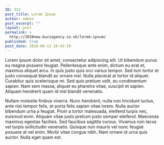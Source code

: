 ```yaml
---
ID: 323
post_title: Lorem Ipsum
author: admin
post_excerpt: ""
layout: post
permalink: >
  http://2018new.buzzagency.co.uk/lorem-ipsum/
published: true
post_date: 2018-09-13 16:43:19
---
```

Lorem ipsum dolor sit amet, consectetur adipiscing elit. Ut bibendum purus eu magna posuere feugiat. Pellentesque ante enim, dictum eu erat et, maximus aliquet arcu. In quis justo quis orci varius tempor. Sed non tortor et justo consequat blandit ac ornare nisl. Nulla placerat at tortor id aliquet. Curabitur quis scelerisque mi. Sed quis pretium velit, eu condimentum sapien. Nam sem massa, aliquet eu pharetra vitae, suscipit et sapien. Aliquam hendrerit quam id nisl blandit venenatis.

Nullam molestie finibus viverra. Nunc hendrerit, nulla non tincidunt luctus, ante nisi tempor felis, et porta felis sapien vitae lorem. Nulla auctor bibendum urna a feugiat. Proin a tortor malesuada, eleifend turpis nec, euismod enim. Aliquam vitae justo pretium justo semper eleifend. Maecenas maximus egestas facilisis. Sed faucibus sagittis cursus. Vivamus non lacus vel turpis sollicitudin venenatis. Quisque non mauris vel nunc feugiat posuere at vel enim. Morbi vitae congue nibh. Nam ornare id urna quis auctor. Nulla eget quam est.